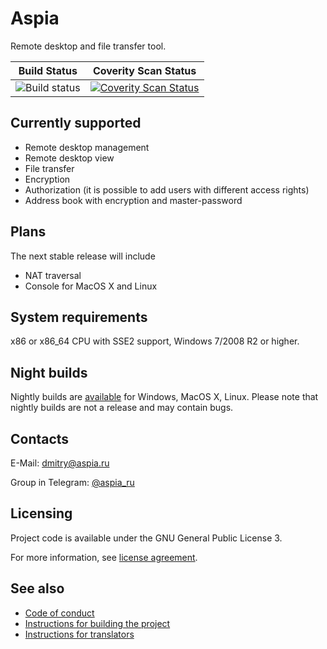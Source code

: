 Aspia
=====
Remote desktop and file transfer tool.

|Build Status|Coverity Scan Status|
|:--:|:--:|
|![Build status](https://github.com/dchapyshev/aspia/workflows/sw/badge.svg)|[![Coverity Scan Status](https://scan.coverity.com/projects/13117/badge.svg)](https://scan.coverity.com/projects/aspia-remote-desktop)|

Currently supported
-------------------
- Remote desktop management
- Remote desktop view
- File transfer
- Encryption
- Authorization (it is possible to add users with different access rights)
- Address book with encryption and master-password

Plans
-----
The next stable release will include
- NAT traversal
- Console for MacOS X and Linux

System requirements
-------------------
x86 or x86_64 CPU with SSE2 support, Windows 7/2008 R2 or higher.

Night builds
------------
Nightly builds are [available](https://files.aspia.org/nightly) for Windows, MacOS X, Linux.
Please note that nightly builds are not a release and may contain bugs.

Contacts
--------
E-Mail: dmitry@aspia.ru

Group in Telegram: [@aspia_ru](https://t.me/aspia_ru)

Licensing
---------
Project code is available under the GNU General Public License 3.

For more information, see [license agreement](LICENSE.md).

See also
--------
- [Code of conduct](CODE_OF_CONDUCT.md)
- [Instructions for building the project](doc/building.md)
- [Instructions for translators](doc/translators.md)
